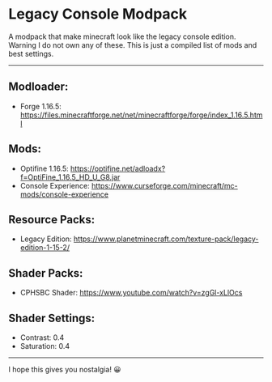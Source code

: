 # Legacy Console Modpack

A modpack that make minecraft look like the legacy console edition. Warning I do not own any of these. This is just a compiled list of mods and best settings.

---
## Modloader:
- Forge 1.16.5: https://files.minecraftforge.net/net/minecraftforge/forge/index_1.16.5.html

## Mods:
- Optifine 1.16.5: https://optifine.net/adloadx?f=OptiFine_1.16.5_HD_U_G8.jar
- Console Experience: https://www.curseforge.com/minecraft/mc-mods/console-experience

## Resource Packs:
- Legacy Edition: https://www.planetminecraft.com/texture-pack/legacy-edition-1-15-2/

## Shader Packs:
- CPHSBC Shader: https://www.youtube.com/watch?v=zgGl-xLlOcs

## Shader Settings:
- Contrast: 0.4
- Saturation: 0.4

---
I hope this gives you nostalgia! 😀
